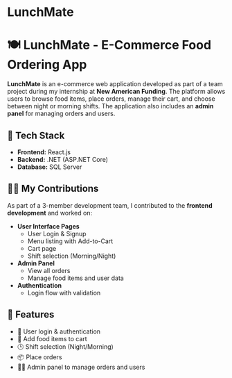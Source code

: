 # LunchMate

# 🍽️ LunchMate - E-Commerce Food Ordering App

**LunchMate** is an e-commerce web application developed as part of a team project during my internship at **New American Funding**. The platform allows users to browse food items, place orders, manage their cart, and choose between night or morning shifts. The application also includes an **admin panel** for managing orders and users.

## 🔧 Tech Stack

- **Frontend:** React.js  
- **Backend:** .NET (ASP.NET Core)  
- **Database:** SQL Server

## 👨‍💻 My Contributions

As part of a 3-member development team, I contributed to the **frontend development** and worked on:

- **User Interface Pages**
  - User Login & Signup
  - Menu listing with Add-to-Cart
  - Cart page
  - Shift selection (Morning/Night)
- **Admin Panel**
  - View all orders
  - Manage food items and user data
- **Authentication**
  - Login flow with validation

## 🚀 Features

- 🔐 User login & authentication  
- 🛒 Add food items to cart  
- 🕒 Shift selection (Night/Morning)  
- 📦 Place orders  
- 🧑‍💼 Admin panel to manage orders and users


